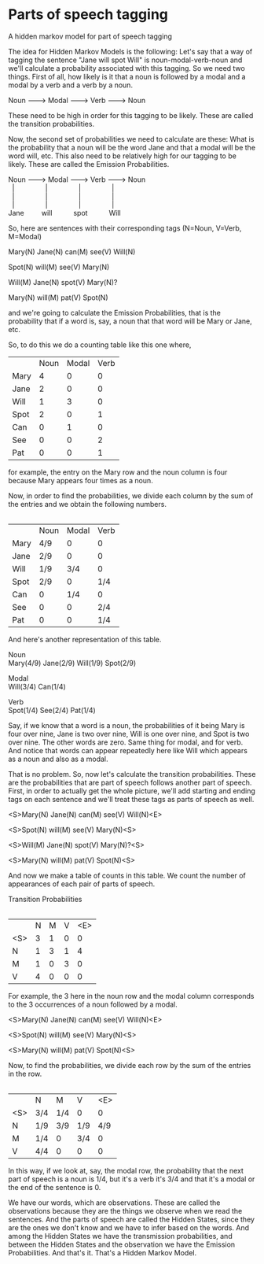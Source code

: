 # Parts of speech tagging
A hidden markov model for part of speech tagging

The idea for Hidden Markov Models is the following: Let's say that a way of tagging the sentence "Jane will spot Will" is noun-modal-verb-noun and we'll calculate a probability associated with this tagging. So we need two things. First of all, how likely is it that a noun is followed by a modal and a modal by a verb and a verb by a noun.

Noun ---> Modal ---> Verb ---> Noun

These need to be high in order for this tagging to be likely. These are called the transition probabilities.

Now, the second set of probabilities we need to calculate are these: What is the probability that a noun will be the word Jane and that a modal will be the word will, etc. This also need to be relatively high for our tagging to be likely. These are called the Emission Probabilities.

Noun ---> Modal ---> Verb ---> Noun<br>
&nbsp;&nbsp;|&nbsp;&nbsp;&nbsp;&nbsp;&nbsp;&nbsp;&nbsp;&nbsp;&nbsp;&nbsp;&nbsp;&nbsp;&nbsp;&nbsp;&nbsp;&nbsp;|&nbsp;&nbsp;&nbsp;&nbsp;&nbsp;&nbsp;&nbsp;&nbsp;&nbsp;&nbsp;&nbsp;&nbsp;&nbsp;&nbsp;&nbsp;&nbsp;|&nbsp;&nbsp;&nbsp;&nbsp;&nbsp;&nbsp;&nbsp;&nbsp;&nbsp;&nbsp;&nbsp;&nbsp;&nbsp;&nbsp;&nbsp;&nbsp;|<br>
&nbsp;&nbsp;|&nbsp;&nbsp;&nbsp;&nbsp;&nbsp;&nbsp;&nbsp;&nbsp;&nbsp;&nbsp;&nbsp;&nbsp;&nbsp;&nbsp;&nbsp;&nbsp;|&nbsp;&nbsp;&nbsp;&nbsp;&nbsp;&nbsp;&nbsp;&nbsp;&nbsp;&nbsp;&nbsp;&nbsp;&nbsp;&nbsp;&nbsp;&nbsp;|&nbsp;&nbsp;&nbsp;&nbsp;&nbsp;&nbsp;&nbsp;&nbsp;&nbsp;&nbsp;&nbsp;&nbsp;&nbsp;&nbsp;&nbsp;&nbsp;|<br>
&nbsp;&nbsp;|&nbsp;&nbsp;&nbsp;&nbsp;&nbsp;&nbsp;&nbsp;&nbsp;&nbsp;&nbsp;&nbsp;&nbsp;&nbsp;&nbsp;&nbsp;&nbsp;|&nbsp;&nbsp;&nbsp;&nbsp;&nbsp;&nbsp;&nbsp;&nbsp;&nbsp;&nbsp;&nbsp;&nbsp;&nbsp;&nbsp;&nbsp;&nbsp;|&nbsp;&nbsp;&nbsp;&nbsp;&nbsp;&nbsp;&nbsp;&nbsp;&nbsp;&nbsp;&nbsp;&nbsp;&nbsp;&nbsp;&nbsp;&nbsp;|<br>
Jane&nbsp;&nbsp;&nbsp;&nbsp;&nbsp;&nbsp;&nbsp;&nbsp;&nbsp;will&nbsp;&nbsp;&nbsp;&nbsp;&nbsp;&nbsp;&nbsp;&nbsp;&nbsp;&nbsp;&nbsp;spot&nbsp;&nbsp;&nbsp;&nbsp;&nbsp;&nbsp;&nbsp;&nbsp;&nbsp;&nbsp;&nbsp;Will


So, here are sentences with their corresponding tags (N=Noun, V=Verb, M=Modal) 

Mary(N) Jane(N) can(M) see(V) Will(N)

Spot(N) will(M) see(V) Mary(N)

Will(M) Jane(N) spot(V) Mary(N)?

Mary(N) will(M) pat(V) Spot(N)

and we're going to calculate the Emission Probabilities, that is the probability that if a word is, say, a noun that that word will be Mary or Jane, etc. 

So, to do this we do a counting table like this one where, 

<table>
 <tr><td></td><td>Noun</td><td>Modal</td><td>Verb</td></tr>
 <tr><td>Mary</td><td>4</td><td>0</td><td>0</td></tr>
 <tr><td>Jane</td><td>2</td><td>0</td><td>0</td></tr>
 <tr><td>Will</td><td>1</td><td>3</td><td>0</td></tr>
 <tr><td>Spot</td><td>2</td><td>0</td><td>1</td></tr>
 <tr><td>Can</td><td>0</td><td>1</td><td>0</td></tr>
 <tr><td>See</td><td>0</td><td>0</td><td>2</td></tr>
 <tr><td>Pat</td><td>0</td><td>0</td><td>1</td></tr>
<table> 

for example, the entry on the Mary row and the noun column is four because Mary appears four times as a noun.

Now, in order to find the probabilities, we divide each column by the sum of the entries and we obtain the following numbers. 

<table>
 <tr><td></td><td>Noun</td><td>Modal</td><td>Verb</td></tr>
 <tr><td>Mary</td><td>4/9</td><td>0</td><td>0</td></tr>
 <tr><td>Jane</td><td>2/9</td><td>0</td><td>0</td></tr>
 <tr><td>Will</td><td>1/9</td><td>3/4</td><td>0</td></tr>
 <tr><td>Spot</td><td>2/9</td><td>0</td><td>1/4</td></tr>
 <tr><td>Can</td><td>0</td><td>1/4</td><td>0</td></tr>
 <tr><td>See</td><td>0</td><td>0</td><td>2/4</td></tr>
 <tr><td>Pat</td><td>0</td><td>0</td><td>1/4</td></tr>
<table>
 
 And here's another representation of this table.
 
 Noun<br>
 Mary(4/9)   Jane(2/9)   Will(1/9)   Spot(2/9)
 
 Modal<br> 
 Will(3/4)   Can(1/4)
 
 Verb<br>
 Spot(1/4)   See(2/4)   Pat(1/4)

Say, if we know that a word is a noun, the probabilities of it being Mary is four over nine, Jane is two over nine, Will is one over nine, and Spot is two over nine. The other words are zero. Same thing for modal, and for verb. And notice that words can appear repeatedly here like Will which appears as a noun and also as a modal.

That is no problem. So, now let's calculate the transition probabilities. These are the probabilities that are part of speech follows another part of speech. First, in order to actually get the whole picture, we'll add starting and ending tags on each sentence and we'll treat these tags as parts of speech as well.

&lt;S&gt;Mary(N) Jane(N) can(M) see(V) Will(N)&lt;E&gt;

&lt;S&gt;Spot(N) will(M) see(V) Mary(N)&lt;S&gt;

&lt;S&gt;Will(M) Jane(N) spot(V) Mary(N)?&lt;S&gt;

&lt;S&gt;Mary(N) will(M) pat(V) Spot(N)&lt;S&gt;

And now we make a table of counts in this table. We count the number of appearances of each pair of parts of speech. 

Transition Probabilities
<table>
 <tr><td></td><td>N</td><td>M</td><td>V</td><td>&lt;E&gt;</td></tr>
 <tr><td>&lt;S&gt;</td><td>3</td><td>1</td><td>0</td><td>0</td></tr>
 <tr><td>N</td><td>1</td><td>3</td><td>1</td><td>4</td></tr>
 <tr><td>M</td><td>1</td><td>0</td><td>3</td><td>0</td></tr>
 <tr><td>V</td><td>4</td><td>0</td><td>0</td><td>0</td></tr>
<table>

For example, the 3 here in the noun row and the modal column corresponds to the 3 occurrences of a noun followed by a modal. 

&lt;S&gt;Mary(N) Jane(N) can(M) see(V) Will(N)&lt;E&gt;

&lt;S&gt;Spot(N) will(M) see(V) Mary(N)&lt;S&gt;

&lt;S&gt;Mary(N) will(M) pat(V) Spot(N)&lt;S&gt;

Now, to find the probabilities, we divide each row by the sum of the entries in the row. 

<table>
 <tr><td></td><td>N</td><td>M</td><td>V</td><td>&lt;E&gt;</td></tr>
 <tr><td>&lt;S&gt;</td><td>3/4</td><td>1/4</td><td>0</td><td>0</td></tr>
 <tr><td>N</td><td>1/9</td><td>3/9</td><td>1/9</td><td>4/9</td></tr>
 <tr><td>M</td><td>1/4</td><td>0</td><td>3/4</td><td>0</td></tr>
 <tr><td>V</td><td>4/4</td><td>0</td><td>0</td><td>0</td></tr>
<table>

In this way, if we look at, say, the modal row, the probability that the next part of speech is a noun is 1/4, but it's a verb it's 3/4 and that it's a modal or the end of the sentence is 0.

We have our words, which are observations. These are called the observations because they are the things we observe when we read the sentences. And the parts of speech are called the Hidden States, since they are the ones we don't know and we have to infer based on the words. And among the Hidden States we have the transmission probabilities, and between the Hidden States and the observation we have the Emission Probabilities. And that's it. That's a Hidden Markov Model.

